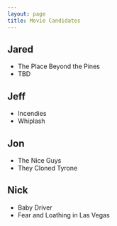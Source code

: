 ```yaml
---
layout: page
title: Movie Candidates
---
```


## Jared
 - The Place Beyond the Pines
 - TBD

## Jeff
 - Incendies
 - Whiplash

## Jon
 - The Nice Guys
 - They Cloned Tyrone
 
## Nick
 - Baby Driver
 - Fear and Loathing in Las Vegas